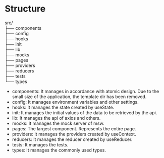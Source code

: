# Structure

src/  
├── components  
├── config  
├── hooks  
├── init  
├── lib  
├── mocks  
├── pages  
├── providers  
├── reducers  
├── tests  
└── types  

* components: It manages in accordance with atomic design. Due to the small size of the application, the template dir has been removed.
* config: It manages environment variables and other settings.
* hooks: It manages the state created by useState.
* init: It manages the initial values of the data to be retrieved by the api.
* lib: It manages the api of axios and others.
* mocks: It manages the mock server of msw.
* pages: The largest component. Represents the entire page.
* providers: It manages the providers created by useContext.
* reducers: It manages the reducer created by useReducer.
* tests: It manages the tests.
* types: It manages the commonly used types.
